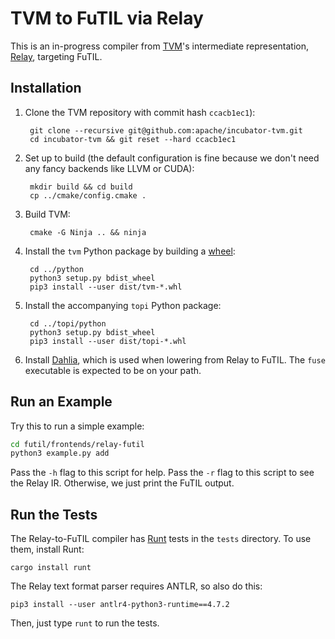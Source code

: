 TVM to FuTIL via Relay
======================

This is an in-progress compiler from [TVM][]'s intermediate representation, [Relay][], targeting FuTIL.


Installation
------------

1. Clone the TVM repository with commit hash `ccacb1ec1`):

        git clone --recursive git@github.com:apache/incubator-tvm.git
        cd incubator-tvm && git reset --hard ccacb1ec1

2. Set up to build (the default configuration is fine because we don't need any fancy backends like LLVM or CUDA):

        mkdir build && cd build
        cp ../cmake/config.cmake .

4. Build TVM:

        cmake -G Ninja .. && ninja

5. Install the `tvm` Python package by building a [wheel][]:

        cd ../python
        python3 setup.py bdist_wheel
        pip3 install --user dist/tvm-*.whl

6. Install the accompanying `topi` Python package:

        cd ../topi/python
        python3 setup.py bdist_wheel
        pip3 install --user dist/topi-*.whl

7. Install [Dahlia](https://github.com/cucapra/dahlia#set-it-up), which is used when lowering from Relay to FuTIL.
The `fuse` executable is expected to be on your path.

Run an Example
--------------

Try this to run a simple example:
```bash
cd futil/frontends/relay-futil
python3 example.py add
```     
Pass the `-h` flag to this script for help.
Pass the `-r` flag to this script to see the Relay IR. Otherwise, we just print the FuTIL output. 


Run the Tests
-------------

The Relay-to-FuTIL compiler has [Runt][] tests in the `tests` directory.
To use them, install Runt:

    cargo install runt

The Relay text format parser requires ANTLR, so also do this:

    pip3 install --user antlr4-python3-runtime==4.7.2

Then, just type `runt` to run the tests.


[tvm]: https://tvm.apache.org
[tvm-install]: https://tvm.apache.org/docs/install/from_source.html#developers-get-source-from-github
[relay]: https://tvm.apache.org/docs/api/python/relay/index.html
[wheel]: https://packaging.python.org/guides/distributing-packages-using-setuptools/#wheels
[runt]: https://github.com/rachitnigam/runt
